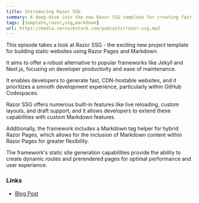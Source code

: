 ```yaml
---
title: Introducing Razor SSG
summary: A deep-dive into the new Razor SSG template for creating fast, beautiful statically rendered Razor Websites & Blogs
tags: [template,razor,ssg,markdown]
url: https://media.servicestack.com/podcasts/razor-ssg.mp3   
---
```


This episode takes a look at Razor SSG - the exciting new project template for building static 
websites using Razor Pages and Markdown. 

It aims to offer a robust alternative to popular frameworks like Jekyll and Next.js, focusing 
on developer productivity and ease of maintenance. 

It enables developers to generate fast, CDN-hostable websites, and it prioritizes a 
smooth development experience, particularly within GitHub Codespaces. 

Razor SSG offers numerous built-in features like live reloading, custom layouts, and draft support, 
and it allows developers to extend these capabilities with custom Markdown features. 

Additionally, the framework includes a Markdown tag helper for hybrid Razor Pages, 
which allows for the inclusion of Markdown content within Razor Pages for greater flexibility. 

The framework's static site generation capabilities provide the ability to create dynamic routes 
and prerendered pages for optimal performance and user experience.

### Links

- [Blog Post](/posts/razor-ssg)
